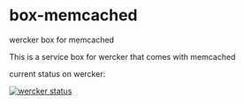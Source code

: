 box-memcached
=============

wercker box for memcached

This is a service box for wercker that comes with memcached


current status on wercker:

[![wercker status](https://app.wercker.com/status/83fbf3e4d4753f3a9193e4bf1d529f2b/m "wercker status")](https://app.wercker.com/project/bykey/83fbf3e4d4753f3a9193e4bf1d529f2b)
